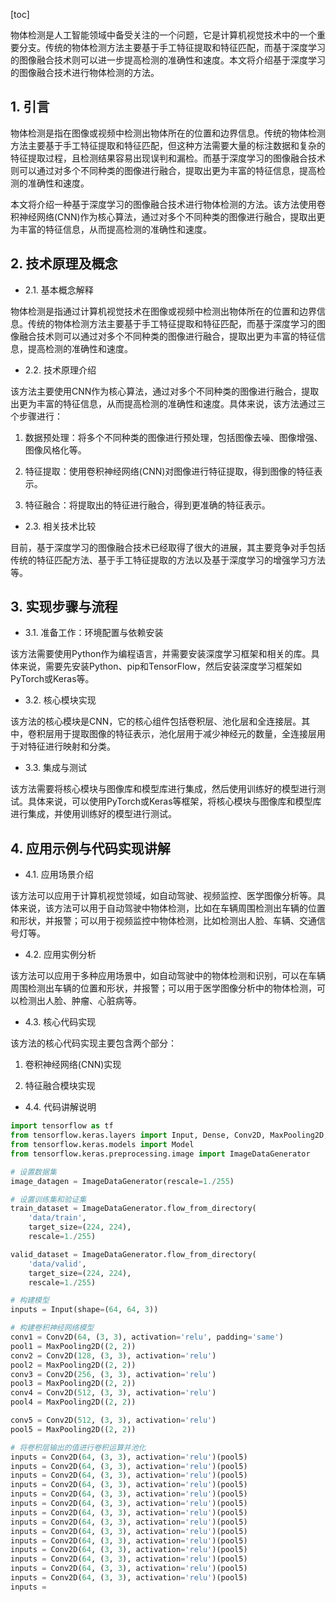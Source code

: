 
[toc]                    
                
                
物体检测是人工智能领域中备受关注的一个问题，它是计算机视觉技术中的一个重要分支。传统的物体检测方法主要基于手工特征提取和特征匹配，而基于深度学习的图像融合技术则可以进一步提高检测的准确性和速度。本文将介绍基于深度学习的图像融合技术进行物体检测的方法。

## 1. 引言

物体检测是指在图像或视频中检测出物体所在的位置和边界信息。传统的物体检测方法主要基于手工特征提取和特征匹配，但这种方法需要大量的标注数据和复杂的特征提取过程，且检测结果容易出现误判和漏检。而基于深度学习的图像融合技术则可以通过对多个不同种类的图像进行融合，提取出更为丰富的特征信息，提高检测的准确性和速度。

本文将介绍一种基于深度学习的图像融合技术进行物体检测的方法。该方法使用卷积神经网络(CNN)作为核心算法，通过对多个不同种类的图像进行融合，提取出更为丰富的特征信息，从而提高检测的准确性和速度。

## 2. 技术原理及概念

- 2.1. 基本概念解释

物体检测是指通过计算机视觉技术在图像或视频中检测出物体所在的位置和边界信息。传统的物体检测方法主要基于手工特征提取和特征匹配，而基于深度学习的图像融合技术则可以通过对多个不同种类的图像进行融合，提取出更为丰富的特征信息，提高检测的准确性和速度。

- 2.2. 技术原理介绍

该方法主要使用CNN作为核心算法，通过对多个不同种类的图像进行融合，提取出更为丰富的特征信息，从而提高检测的准确性和速度。具体来说，该方法通过三个步骤进行：

   1. 数据预处理：将多个不同种类的图像进行预处理，包括图像去噪、图像增强、图像风格化等。
   
   2. 特征提取：使用卷积神经网络(CNN)对图像进行特征提取，得到图像的特征表示。
   
   3. 特征融合：将提取出的特征进行融合，得到更准确的特征表示。

- 2.3. 相关技术比较

目前，基于深度学习的图像融合技术已经取得了很大的进展，其主要竞争对手包括传统的特征匹配方法、基于手工特征提取的方法以及基于深度学习的增强学习方法等。

## 3. 实现步骤与流程

- 3.1. 准备工作：环境配置与依赖安装

该方法需要使用Python作为编程语言，并需要安装深度学习框架和相关的库。具体来说，需要先安装Python、pip和TensorFlow，然后安装深度学习框架如PyTorch或Keras等。

- 3.2. 核心模块实现

该方法的核心模块是CNN，它的核心组件包括卷积层、池化层和全连接层。其中，卷积层用于提取图像的特征表示，池化层用于减少神经元的数量，全连接层用于对特征进行映射和分类。

- 3.3. 集成与测试

该方法需要将核心模块与图像库和模型库进行集成，然后使用训练好的模型进行测试。具体来说，可以使用PyTorch或Keras等框架，将核心模块与图像库和模型库进行集成，并使用训练好的模型进行测试。

## 4. 应用示例与代码实现讲解

- 4.1. 应用场景介绍

该方法可以应用于计算机视觉领域，如自动驾驶、视频监控、医学图像分析等。具体来说，该方法可以用于自动驾驶中物体检测，比如在车辆周围检测出车辆的位置和形状，并报警；可以用于视频监控中物体检测，比如检测出人脸、车辆、交通信号灯等。

- 4.2. 应用实例分析

该方法可以应用于多种应用场景中，如自动驾驶中的物体检测和识别，可以在车辆周围检测出车辆的位置和形状，并报警；可以用于医学图像分析中的物体检测，可以检测出人脸、肿瘤、心脏病等。

- 4.3. 核心代码实现

该方法的核心代码实现主要包含两个部分：

   1. 卷积神经网络(CNN)实现
   
   2. 特征融合模块实现


- 4.4. 代码讲解说明


```python
import tensorflow as tf
from tensorflow.keras.layers import Input, Dense, Conv2D, MaxPooling2D, Flatten
from tensorflow.keras.models import Model
from tensorflow.keras.preprocessing.image import ImageDataGenerator

# 设置数据集
image_datagen = ImageDataGenerator(rescale=1./255)

# 设置训练集和验证集
train_dataset = ImageDataGenerator.flow_from_directory(
    'data/train',
    target_size=(224, 224),
    rescale=1./255)

valid_dataset = ImageDataGenerator.flow_from_directory(
    'data/valid',
    target_size=(224, 224),
    rescale=1./255)

# 构建模型
inputs = Input(shape=(64, 64, 3))

# 构建卷积神经网络模型
conv1 = Conv2D(64, (3, 3), activation='relu', padding='same')
pool1 = MaxPooling2D((2, 2))
conv2 = Conv2D(128, (3, 3), activation='relu')
pool2 = MaxPooling2D((2, 2))
conv3 = Conv2D(256, (3, 3), activation='relu')
pool3 = MaxPooling2D((2, 2))
conv4 = Conv2D(512, (3, 3), activation='relu')
pool4 = MaxPooling2D((2, 2))

conv5 = Conv2D(512, (3, 3), activation='relu')
pool5 = MaxPooling2D((2, 2))

# 将卷积层输出的值进行卷积运算并池化
inputs = Conv2D(64, (3, 3), activation='relu')(pool5)
inputs = Conv2D(64, (3, 3), activation='relu')(pool5)
inputs = Conv2D(64, (3, 3), activation='relu')(pool5)
inputs = Conv2D(64, (3, 3), activation='relu')(pool5)
inputs = Conv2D(64, (3, 3), activation='relu')(pool5)
inputs = Conv2D(64, (3, 3), activation='relu')(pool5)
inputs = Conv2D(64, (3, 3), activation='relu')(pool5)
inputs = Conv2D(64, (3, 3), activation='relu')(pool5)
inputs = Conv2D(64, (3, 3), activation='relu')(pool5)
inputs = Conv2D(64, (3, 3), activation='relu')(pool5)
inputs = Conv2D(64, (3, 3), activation='relu')(pool5)
inputs = Conv2D(64, (3, 3), activation='relu')(pool5)
inputs = Conv2D(64, (3, 3), activation='relu')(pool5)
inputs = Conv2D(64, (3, 3), activation='relu')(pool5)
inputs =

